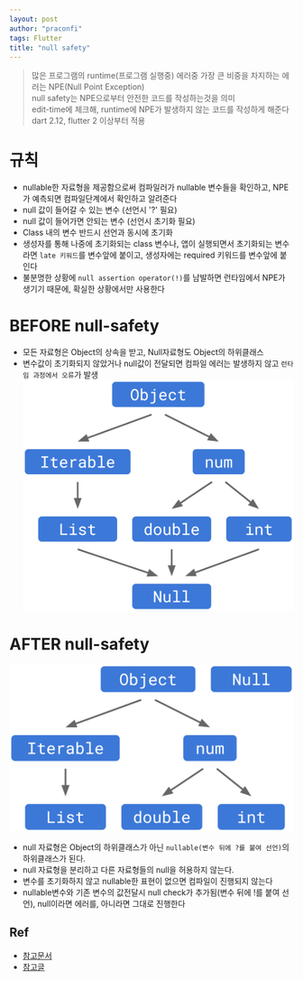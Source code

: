 ```yaml
---
layout: post
author: "praconfi"
tags: Flutter
title: "null safety"
---
```

> 많은 프로그램의 runtime(프로그램 실행중) 에러중 가장 큰 비중을 차지하는 에러는 NPE(Null Point Exception)  
> null safety는 NPE으로부터 안전한 코드를 작성하는것을 의미  
> edit-time에 체크해, runtime에 NPE가 발생하지 않는 코드를 작성하게 해준다  
> dart 2.12, flutter 2 이상부터 적용

# 규칙
- nullable한 자료형을 제공함으로써 컴파일러가 nullable 변수들을 확인하고, NPE가 예측되면 컴파일단계에서 확인하고 알려준다  
- null 값이 들어갈 수 있는 변수 (선언시 '?' 필요)
- null 값이 들어가면 안되는 변수 (선언시 초기화 필요)
- Class 내의 변수 반드시 선언과 동시에 초기화  
- 생성자를 통해 나중에 초기화되는 class 변수나, 앱이 실행되면서 초기화되는 변수라면 `late 키워드`를 변수앞에 붙이고, 생성자에는 required 키워드를 변수앞에 붙인다  
- 불분명한 상황에 `null assertion operator(!)`를 남발하면 런타임에서 NPE가 생기기 때문에, 확실한 상황에서만 사용한다

# BEFORE null-safety 
- 모든 자료형은 Object의 상속을 받고, Null자료형도 Object의 하위클래스 
- 변수값이 초기화되지 않았거나 null값이 전달되면 컴파일 에러는 발생하지 않고 `런타임 과정에서 오류`가 발생  
![hierarchy-before](../assets/imgs/hierarchy-before.png)



# AFTER null-safety 
![hierarchy-after](../assets/imgs/hierarchy-after.png)

- null 자료형은 Object의 하위클래스가 아닌 `nullable(변수 뒤에 ?를 붙여 선언)`의 하위클래스가 된다.
- null 자료형을 분리하고 다른 자료형들의 null을 허용하지 않는다.
- 변수를 초기화하지 않고 nullable한 표현이 없으면 컴파일이 진행되지 않는다
- nullable변수와 기존 변수의 값전달시 null check가 추가됨(변수 뒤에 !를 붙여 선언), null이라면 에러를, 아니라면 그대로 진행한다  



## Ref
- [참고문서](https://dart.dev/null-safety/understanding-null-safety)  
- [참고글](https://youtu.be/tP9TcrUZoIs)


